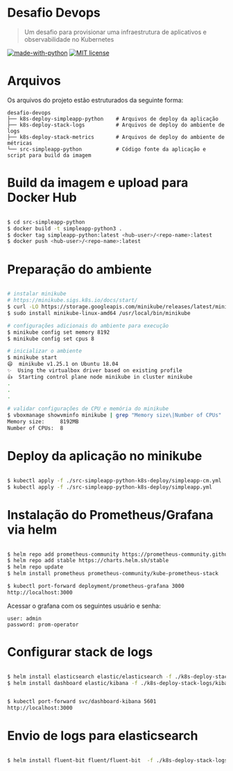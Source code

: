 # Desafio Devops

> Um desafio para provisionar uma infraestrutura de aplicativos e observabilidade no Kubernetes

[![made-with-python](https://img.shields.io/badge/Made%20with-Python-1f425f.svg)](https://www.python.org/) [![MIT license](https://img.shields.io/badge/License-MIT-blue.svg)](https://lbesson.mit-license.org/)


# Arquivos

Os arquivos do projeto estão estruturados da seguinte forma:

    desafio-devops
    ├── k8s-deploy-simpleapp-python    # Arquivos de deploy da aplicação
    ├── k8s-deploy-stack-logs          # Arquivos de deploy do ambiente de logs
    ├── k8s-deploy-stack-metrics       # Arquivos de deploy do ambiente de métricas
    └── src-simpleapp-python           # Código fonte da aplicação e script para build da imagem

# Build da imagem e upload para Docker Hub

```bash

$ cd src-simpleapp-python
$ docker build -t simpleapp-python3 .
$ docker tag simpleapp-python:latest <hub-user>/<repo-name>:latest
$ docker push <hub-user>/<repo-name>:latest

```

# Preparação do ambiente

```bash

# instalar minikube
# https://minikube.sigs.k8s.io/docs/start/
$ curl -LO https://storage.googleapis.com/minikube/releases/latest/minikube-linux-amd64
$ sudo install minikube-linux-amd64 /usr/local/bin/minikube

# configurações adicionais do ambiente para execução
$ minikube config set memory 8192
$ minikube config set cpus 8

# inicializar o ambiente
$ minikube start
😄  minikube v1.25.1 on Ubuntu 18.04
✨  Using the virtualbox driver based on existing profile
👍  Starting control plane node minikube in cluster minikube
.
.
.

# validar configurações de CPU e memória do minikube
$ vboxmanage showvminfo minikube | grep "Memory size\|Number of CPUs"
Memory size:     8192MB
Number of CPUs:  8

```

# Deploy da aplicação no minikube

```bash

$ kubectl apply -f ./src-simpleapp-python-k8s-deploy/simpleapp-cm.yml
$ kubectl apply -f ./src-simpleapp-python-k8s-deploy/simpleapp.yml

```

# Instalação do Prometheus/Grafana via helm

```bash

$ helm repo add prometheus-community https://prometheus-community.github.io/helm-charts
$ helm repo add stable https://charts.helm.sh/stable
$ helm repo update
$ helm install prometheus prometheus-community/kube-prometheus-stack

$ kubectl port-forward deployment/prometheus-grafana 3000
http://localhost:3000

```

Acessar o grafana com os seguintes usuário e senha:

```
user: admin
password: prom-operator
```

# Configurar stack de logs

```bash

$ helm install elasticsearch elastic/elasticsearch -f ./k8s-deploy-stack-logs/elasticsearch-master.yaml
$ helm install dashboard elastic/kibana -f ./k8s-deploy-stack-logs/kibana.yaml


$ kubectl port-forward svc/dashboard-kibana 5601
http://localhost:3000

```

# Envio de logs para elasticsearch

```bash

$ helm install fluent-bit fluent/fluent-bit  -f ./k8s-deploy-stack-logs/fluent-bit.yaml

```